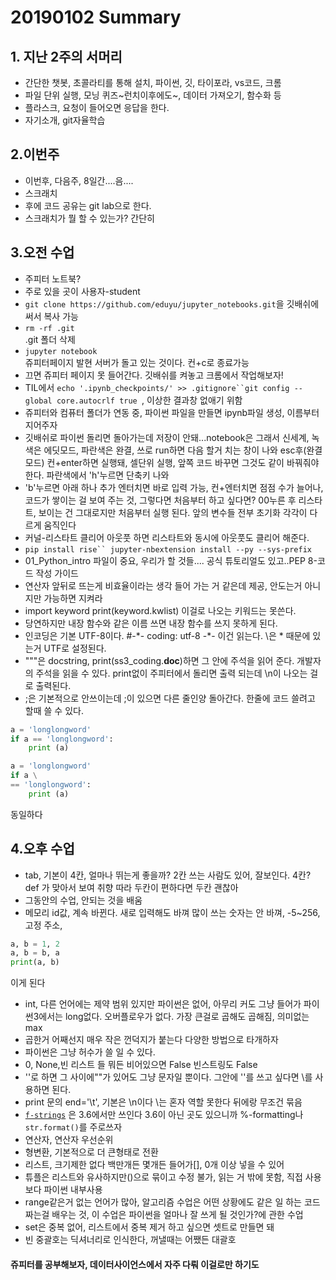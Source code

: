 # 20190102 Summary

## 1. 지난 2주의 서머리

* 간단한 챗봇, 초콜라티를 통해 설치, 파이썬, 깃, 타이포라, vs코드, 크롬
* 파일 단위 실행, 모닝 퀴즈~런치이후에도~, 데이터 가져오기, 함수화 등
* 플라스크, 요청이 들어오면 응답을 한다. 
* 자기소개, git자율학습

## 2.이번주

* 이번후, 다음주, 8일간....음....
* 스크래치
* 후에 코드 공유는 git lab으로 한다.
* 스크래치가 뭘 할 수 있는가? 간단히

## 3.오전 수업

* 주피터 노트북?
* 주로 있을 곳이 사용자-student
* `git clone https://github.com/eduyu/jupyter_notebooks.git`을 깃배쉬에 써서 복사 가능
* `rm -rf .git                                                                                                                         ` .git 폴더 삭제
* `jupyter notebook                                                                                                                    `쥬피터페이지 발현 서버가 돌고 있는 것이다. 컨+c로 종료가능
* 끄면 쥬피터 페이지 못 들어간다. 깃배쉬를 켜놓고 크롬에서 작업해보자!
* TIL에서 `echo '.ipynb_checkpoints/' >> .gitignore``git config --global core.autocrlf true `, 이상한 결과창 없애기 위함
* 쥬피터와 컴퓨터 폴더가 연동 중, 파이썬 파일을 만들면 ipynb파일 생성, 이름부터 지어주자
* 깃배쉬로 파이썬 돌리면 돌아가는데 저장이 안돼...notebook은 그래서 신세계, 녹색은 에딧모드, 파란색은 완결, 쓰로 run하면 다음 할거 치는 창이 나와 esc후(완결모드) 컨+enter하면 실행돼, 셀단위 실행, 앞쪽 코드 바꾸면 그것도 같이 바꿔줘야 한다. 파란색에서 'h'누르면 단축키 나와
* 'b'누르면 아래 하나 추가 엔터치면 바로 입력 가능, 컨+엔터치면 점점 수가 늘어나, 코드가 쌓이는 걸 보여 주는 것, 그렇다면 처음부터 하고 싶다면? 00누른 후 리스타트, 보이는 건 그대로지만 처음부터 실행 된다. 앞의 변수들 전부 초기화 각각이 다르게 움직인다
* 커널-리스타트 클리어 아웃풋 하면 리스타트와 동시에 아웃풋도 클리어 해준다.
* `pip install rise`` jupyter-nbextension install --py --sys-prefix                                 `
* 01_Python_intro 파일이 중요, 우리가 할 것들.... 공식 튜토리얼도 있고..PEP 8-코드 작성 가이드
* 연산자 앞뒤로 뜨는게 비효율이라는 생각 들어 가는 거 같은데 제공, 안도는거 아니지만 가능하면 지켜라
* import keyword
  print(keyword.kwlist) 이걸로 나오는 키워드는 못쓴다.
* 당연하지만 내장 함수와 같은 이름 쓰면 내장 함수를 쓰지 못하게 된다.
* 인코딩은 기본  UTF-8이다. #-\*- coding: utf-8 -\*- 이건 읽는다. \은 * 때문에 있는거 UTF로 설정된다.
* """은 docstring, print(ss3_coding.__doc__)하면 그 안에 주석을 읽어 준다. 개발자의 주석을 읽을 수 있다. print없이 주피터에서 돌리면 출력 되는데 \n이 나오는 걸로 출력된다.
* ;은 기본적으로 안쓰이는데 ;이 있으면 다른 줄인양 돌아간다. 한줄에 코드 쓸려고 할때 쓸 수 있다.

```python
a = 'longlongword'
if a == 'longlongword':
    print (a)
```

```python
a = 'longlongword'
if a \
== 'longlongword':
    print (a)
```

동일하다

## 4.오후 수업

* tab, 기본이 4칸, 얼마나 뛰는게 좋을까? 2칸 쓰는 사람도 있어, 잘보인다. 4칸? def 가 맞아서 보여 취향 따라 두칸이 편하다면 두칸 괜찮아
* 그동안의 수업, 안되는 것을 배움
* 메모리 id값, 계속 바뀐다. 새로 입력해도 바껴 많이 쓰는 숫자는 안 바껴, -5~256, 고정 주소, 

```python
a, b = 1, 2
a, b = b, a
print(a, b)
```

이게 된다

* int, 다른 언어에는 제약 범위 있지만 파이썬은 없어, 아무리 커도 그냥 들어가 파이썬3에서는 long없다. 오버플로우가 없다. 가장 큰걸로 곱해도 곱해짐, 의미없는 max
* 곱한거 어째선지 매우 작은 껀덕지가 붙는다 다양한 방법으로 타개하자
* 파이썬은 그냥 허수가 쓸 일 수 있다.
* 0, None,빈 리스트 들 뭐든 비어있으면 False 빈스트링도 False
* ''로 하면 그 사이에""가 있어도 그냥 문자일 뿐이다. 그안에 ''를 쓰고 싶다면 \를 사용하면 된다.
* print 문의 end='\t', 기본은 \n이다 \는 혼자 역할 못한다 뒤에랑 무조건 묶음
* [`f-strings`](https://www.python.org/dev/peps/pep-0498/) 은 3.6에서만 쓰인다 3.6이 아닌 곳도 있으니까 %-formatting나 `str.format()`를 주로쓰자
* 연산자, 연산자 우선순위
* 형변환, 기본적으로 더 큰형태로 전환
* 리스트, 크기제한 없다 백만개든 몇개든 들어가[], 0개 이상 넣을 수 있어
* 튜플은 리스트와 유사하지만()으로 묶이고 수정 불가, 읽는 거 밖에 못함, 직접 사용보다 파이썬 내부사용
* range같은거 없는 언어가 많아, 알고리즘 수업은 어떤 상황에도 같은 일 하는 코드 짜는걸 배우는 것, 이 수업은 파이썬을 얼마나 잘 쓰게 될 것인가?에 관한 수업
* set은 중복 없어, 리스트에서 중복 제거 하고 싶으면 셋트로 만들면 돼
* 빈 중괄호는 딕셔너리로 인식한다, 꺼낼때는 어쨌든 대괄호

#### 쥬피터를 공부해보자, 데이터사이언스에서 자주 다뤄 이걸로만 하기도